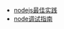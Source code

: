 

- [nodejs最佳实践](https://github.com/i0natan/nodebestpractices/blob/master/README.chinese.md)
- [node调试指南](https://github.com/nswbmw/node-in-debugging)